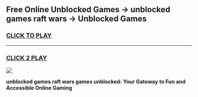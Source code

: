 
## Free Online Unblocked Games → unblocked games raft wars → Unblocked Games
<h3>
<a href="https://premium.freeplayer.one?title=unblocked_games_raft_wars&ref=21F">CLICK TO PLAY</a></h3>
<hr>

<h3>
<a href="https://premium.freeplayer.one?title=unblocked_games_raft_wars&ref=21F">CLICK 2 PLAY</a>
  
</h3>

<a href="https://premium.freeplayer.one?title=unblocked_games_raft_wars&ref=21F/"><img src="https://clearcache.store/games.png"></a>


**unblocked games raft wars games unblocked: Your Gateway to Fun and Accessible Online Gaming**
